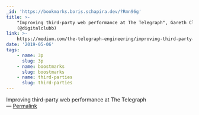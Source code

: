 ```yaml
---
_id: 'https://bookmarks.boris.schapira.dev/?Rmn96g'
title: >-
    "Improving third-party web performance at The Telegraph", Gareth Clubb
    (@digitalclubb)
link: >-
    https://medium.com/the-telegraph-engineering/improving-third-party-web-performance-at-the-telegraph-a0a1000be5
date: '2019-05-06'
tags:
    - name: 3p
      slug: 3p
    - name: boostmarks
      slug: boostmarks
    - name: third-parties
      slug: third-parties
---
```


Improving third-party web performance at The Telegraph <br>&#8212;
<a href="https://bookmarks.boris.schapira.dev/?Rmn96g" title="Permalink">Permalink</a>
